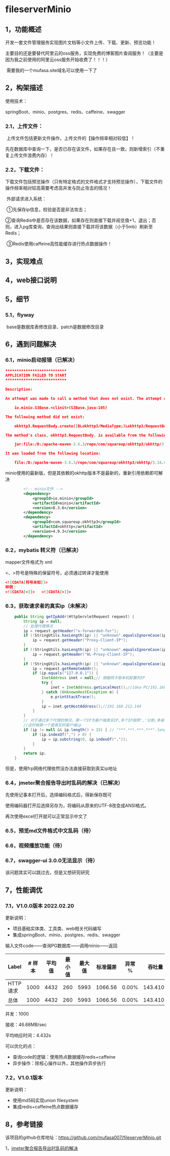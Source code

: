 # fileserverMinio



## 1，功能概述

​	开发一套文件管理服务实现图片文档等小文件上传、下载、更新、预览功能！

​	主要目的还是要替代阿里云的oss服务，实现免费的博客图片查阅服务！（主要是因为我之前使用的阿里云oss服务开始收费了！！！）

​	需要我的一个mufasa.site域名可以使用一下了



## 2，构架描述

使用技术：

springBoot、minio、postgres、redis、caffeine、swagger



### 2.1，上传文件：

​	上传文件包括更新文件操作，上传文件的【操作频率相对较低】！

​	先在数据库中查询一下，是否已存在该文件，如果存在且一致，则新增索引（不重复上传文件浪费内存）！



### 2.2，下载文件：

​	下载文件包括预览操作（只有特定格式的文件格式才支持预览操作），下载文件的操作频率相对较高需要考虑高并发与防止攻击的情况！

​	外部请求进入系统：

​	①先保存ip信息，校验是否是非法攻击；

​	②查询Redis中是否存在该数据，如果存在则直接下载并阅览值+1，退出；否则，进入pg库查询，查询出结果则直接下载并将该数据（小于5mb）刷新至Redis；

​	③Redis使用caffeine高性能缓存进行热点数据操作！



## 3，实现难点







## 4，web接口说明





## 5，细节



### 5.1，flyway

​	base是数据库表修改目录、patch是数据修改目录



## 6，遇到问题解决

### 6.1，minio启动报错（已解决）

```json
***************************
APPLICATION FAILED TO START
***************************

Description:

An attempt was made to call a method that does not exist. The attempt was made from the following location:

    io.minio.S3Base.<clinit>(S3Base.java:105)

The following method did not exist:

    okhttp3.RequestBody.create([BLokhttp3/MediaType;)Lokhttp3/RequestBody;

The method's class, okhttp3.RequestBody, is available from the following locations:

    jar:file:/D:/apache-maven-3.6.3/repo/com/squareup/okhttp3/okhttp/3.14.9/okhttp-3.14.9.jar!/okhttp3/RequestBody.class

It was loaded from the following location:

    file:/D:/apache-maven-3.6.3/repo/com/squareup/okhttp3/okhttp/3.14.9/okhttp-3.14.9.jar
```

minio使用的最新版，但是其依赖的okhttp版本不是最新的，重新引用依赖即可解决

```xml
        <!-- minio文件 -->
        <dependency>
            <groupId>io.minio</groupId>
            <artifactId>minio</artifactId>
            <version>8.3.6</version>
        </dependency>
        <dependency>
            <groupId>com.squareup.okhttp3</groupId>
            <artifactId>okhttp</artifactId>
            <version>4.9.3</version>
        </dependency>
```



### 6.2，mybatis 转义符（已解决）

mapper文件格式为 xml

<、>符号是特殊的保留符号，必须通过转译才能使用

```json
<![CDATA[符号未知]]>
样例：
<![CDATA[<]]>   <![CDATA[>]]>
```



### 6.3，获取请求者的真实ip（未解决）

```java
    public String getIpAddr(HttpServletRequest request) {
        String ip = null;
        // 处理代理情况
        ip = request.getHeader("x-forwarded-for");
        if (!StringUtils.hasLength(ip) || "unknown".equalsIgnoreCase(ip)) {
            ip = request.getHeader("Proxy-Client-IP");
        }
        if (!StringUtils.hasLength(ip) || "unknown".equalsIgnoreCase(ip)) {
            ip = request.getHeader("WL-Proxy-Client-IP");
        }
        if (!StringUtils.hasLength(ip) || "unknown".equalsIgnoreCase(ip)) {
            ip = request.getRemoteAddr();
            if (ip.equals("127.0.0.1")) {
                InetAddress inet = null;// 根据网卡取本机配置的IP
                try {
                    inet = InetAddress.getLocalHost();//idea-PC/192.168.212.144
                } catch (UnknownHostException e) {
                    e.printStackTrace();
                }
                ip = inet.getHostAddress();//192.168.212.144
            }
        }
        // 对于通过多个代理的情况，第一个IP为客户端真实IP,多个IP按照','分割,多级代理的时候会得到多个以,分割的ip，
        //这时候第一个是真实的客户端ip
        if (ip != null && ip.length() > 15) { // "***.***.***.***".length()
            if (ip.indexOf(",") > 0) {
                ip = ip.substring(0, ip.indexOf(","));
            }
        }
        return ip;
    }
```

但是，使用frp网络代理依然没办法直接获取到真实ip地址





### 6.4，jmeter聚合报告导出时乱码的解决（已解决）

先使用记事本打开后，选择编码格式后，得新保存既可

使用编码器打开后选择另存为，将编码从原来的UTF-8改变成ANSI格式。

再次使用excel打开就可以正常显示中文了



### 6.5，预览md文件格式中文乱码（待）



### 6.6，视频播放功能（待）



### 6.7，swagger-ui 3.0.0无法显示（待）

该问题其实可以跳过去，但是又想研究研究





## 7，性能调优

### 7.1，V1.0.0版本 2022.02.20 

更新说明：

- 项目基础实体类、工具类、web相关代码编写
- 集成springBoot、minio、postgres、redis、swagger

输入文件code——查询PG数据库——调用minio——返回

| Label    | # 样本 | 平均值 | 最小值 | 最大值 | 标准偏差 | 异常 % | 吞吐量   | 接收 KB/sec | 发送 KB/sec | 平均字节数 |
| -------- | ------ | ------ | ------ | ------ | -------- | ------ | -------- | ----------- | ----------- | ---------- |
| HTTP请求 | 1000   | 4432   | 260    | 5993   | 1066.56  | 0.00%  | 143.4103 | 47810.67    | 27.17       | 341385     |
| 总体     | 1000   | 4432   | 260    | 5993   | 1066.56  | 0.00%  | 143.4103 | 47810.67    | 27.17       | 341385     |

并发：1000

接收：46.68MB/sec

平均响应时间：4.432s

可以优化的点：

- 查询code的逻辑：使用热点数据缓存redis+caffeine
- 异步操作：除核心操作以外，其他操作异步执行



### 7.2，V1.0.1版本

更新说明：

- 使用md5码实现union filesystem
- 集成redis+caffeine热点数据缓存



## 8，参考链接

该项目的github仓库地址：https://github.com/mufasa007/fileserverMinio.git



1，[jmeter聚合报告导出时乱码的解决](https://blog.csdn.net/weixin_33816300/article/details/93395751)
